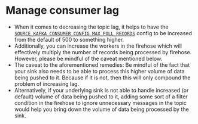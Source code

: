 # Manage consumer lag

* When it comes to decreasing the topic lag, it helps to have the [`SOURCE_KAFKA_CONSUMER_CONFIG_MAX_POLL_RECORDS`](../reference/configuration.md#-source_kafka_consumer_config_max_poll_records) config to be increased from the default of 500 to something higher.
* Additionally, you can increase the workers in the firehose which will effectively multiply the number of records being processed by firehose. However, please be mindful of the caveat mentioned below.
* The caveat to the aforementioned remedies: Be mindful of the fact that your sink also needs to be able to process this higher volume of data being pushed to it. Because if it is not, then this will only compound the problem of increasing lag.
* Alternatively, if your underlying sink is not able to handle increased \(or default\) volume of data being pushed to it, adding some sort of a filter condition in the firehose to ignore unnecessary messages in the topic would help you bring down the volume of data being processed by the sink.

